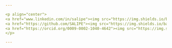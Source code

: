 ```yaml
---

<p align="center">
<a href="www.linkedin.com/in/salipe"><img src="https://img.shields.io/badge/linkedin-%230077B5.svg?&style=for-the-badge&logo=linkedin&logoColor=white" alt="LinkedIn" /></a>
<a href="https://github.com/SALIPE"><img src="https://img.shields.io/badge/GitHub-100000?style=for-the-badge&logo=github&logoColor=white" alt="GitHub" /></a>
<a href="https://orcid.org/0009-0002-1040-4642"><img src="https://img.shields.io/badge/ORCID-A6CE39?style=for-the-badge&logo=orcid&logoColor=white" alt="ORCID" /></a>
</p>

---
```

